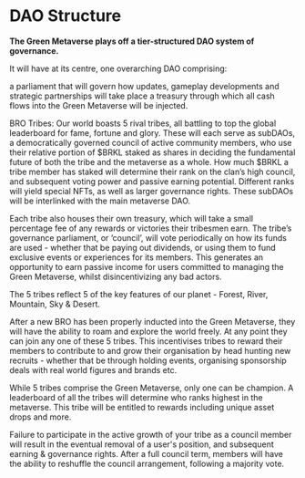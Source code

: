 # DAO Structure

**The Green Metaverse plays off a tier-structured DAO system of governance.**

It will have at its centre, one overarching DAO comprising:

a parliament that will govern how updates, gameplay developments and strategic partnerships will take place a treasury through which all cash flows into the Green Metaverse will be injected.

BRO Tribes: Our world boasts 5 rival tribes, all battling to top the global leaderboard for fame, fortune and glory. These will each serve as subDAOs, a democratically governed council of active community members, who use their relative portion of $BRKL staked as shares in deciding the fundamental future of both the tribe and the metaverse as a whole. How much $BRKL a tribe member has staked will determine their rank on the clan’s high council, and subsequent voting power and passive earning potential. Different ranks will yield special NFTs, as well as larger governance rights. These subDAOs will be interlinked with the main metaverse DAO.

Each tribe also houses their own treasury, which will take a small percentage fee of any rewards or victories their tribesmen earn. The tribe’s governance parliament, or ‘council’, will vote periodically on how its funds are used - whether that be paying out dividends, or using them to fund exclusive events or experiences for its members. This generates an opportunity to earn passive income for users committed to managing the Green Metaverse, whilst disincentivizing any bad actors.

The 5 tribes reflect 5 of the key features of our planet - Forest, River, Mountain, Sky & Desert.

After a new BRO has been properly inducted into the Green Metaverse, they will have the ability to roam and explore the world freely. At any point they can join any one of these 5 tribes. This incentivises tribes to reward their members to contribute to and grow their organisation by head hunting new recruits - whether that be through holding events, organising sponsorship deals with real world figures and brands etc.

While 5 tribes comprise the Green Metaverse, only one can be champion. A leaderboard of all the tribes will determine who ranks highest in the metaverse. This tribe will be entitled to rewards including unique asset drops and more.

Failure to participate in the active growth of your tribe as a council member will result in the eventual removal of a user's position, and subsequent earning & governance rights. After a full council term, members will have the ability to reshuffle the council arrangement, following a majority vote.

